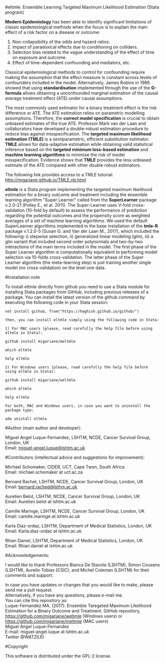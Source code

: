 #eltmle: Ensemble Learning Targeted Maximum Likelihood Estimation (Stata program)  

**Modern Epidemiology** has been able to identify significant limitations of classic epidemiological methods when the focus is to explain the main effect of a risk factor on a disease or outcome:   

1. Non-collapsibility of the odds and hazard ratios.  
2. Impact of paradoxical effects due to conditioning on colliders.  
3. Selection bias related to the vague understanding of the effect of time on exposure and outcome.  
4. Effect of time-dependent confounding and mediators, etc.  

Classical epidemiological methods to control for confounding require making the assumption that the effect measure is constant across levels of confounders included in the model. Alternatively, James Robins in 1986 showed that using **standardisation** implemented through the use of the **G-formula** allows obtaining a unconfounded marginal estimation of the causal average treatment effect (ATE) under causal assumptions.    

The most commonly used estimator for a binary treatment effect is the risk difference or ATE. The ATE estimation relies on parametric modelling assumptions. Therefore, the **correct model specification** is crucial to obtain unbiased estimates of the true ATE. Professor Mark van der Laan and collaborators have developed a double-robust estimation procedure to reduce bias against misspecification. The **targeted maximum likelihood estimation (TMLE)** is a semiparametric, efficient substitution estimator. **TMLE** allows for data-adaptive estimation while obtaining valid statistical inference based on the **targeted minimum loss-based estimation** and **machine learning algorithms** to minimise the risk of model misspecification. Evidence shows that **TMLE** provides the less unbiased estimate of the ATE compared with other double robust estimators.      

The following link provides access to a TMLE tutorial:  http://migariane.github.io/TMLE.nb.html     

**eltmle** is a Stata program implementing the targeted maximum likelihood estimation for a binary outcome and treatment including the ensemble learning algorithm "Super Learner" called from the **SuperLearner** package v.2.0-21 (Polley E., et al. 2011). The Super-Learner uses V-fold cross-validation (10-fold by default) to assess the performance of prediction regarding the potential outcomes and the propensity score as weighted averages of a set of machine learning algorithms. We used the default SuperLearner algorithms implemented in the base installation of the **tmle-R** package v.1.2.0-5 (Susan G. and Van der Laan M., 2017), which included the following: i) stepwise selection, ii) generalized linear modeling (glm), iii) a glm variant that included second order polynomials and two-by-two interactions of the main terms included in the model. The first phase of the Super Learner algorithm is computationally equivalent to performing model selection via 10-folds cross-validation. The latter phase of the Super Learner algorithm (the meta-learning step) is just training another single model (no cross-validation) on the level one data.    

#Installation note    

To install eltmle directly from github you need to use a Stata module for installing Stata packages from GitHub, including previous releases of a package. You can install the latest version of the github command by executing the following code in your Stata session:

    net install github, from("https://haghish.github.io/github/")

    then, you can install eltmle simply using the following code in Stata:

    1) For MAC users (please, read carefully the help file before using eltmle in Stata):  
    
    github install migariane/meltmle  
   
    which eltmle   

    help eltmle   

    2) For Windows users (please, read carefully the help file before using eltmle in Stata):  

    github install migariane/weltmle  
 
    which eltmle 

    help eltmle   
     
    For both, MAC and Windows users, in case you want to uninstall the package type:    
	
    ado unistall eltmle   
     
 
#Author (main author and developer):  
  
Miguel Angel Luque-Fernandez, LSHTM, NCDE, Cancer Survival Group, London, UK    
Email: miguel-angel.luque@lshtm.ac.uk  

#Contributors (intellectual advice and suggestions for improvement):     
 
Michael Schomaker, CIDER, UCT, Cape Twon, South Africa      
Email: michael.schomaker at uct.ac.za    

Bernard Rachet, LSHTM, NCDE, Cancer Survival Group, London, UK  
Email: bernard.rached@lsthm.ac.uk  

Aurelien Belot, LSHTM, NCDE, Cancer Survival Group, London, UK  
Email: Aurelien.belot at lshtm.ac.uk  

Camille Maringe, LSHTM, NCDE, Cancer Survival Group, London, UK  
Email: camille.maringe at lshtm.ac.uk  

Karla Diaz-ordaz, LSHTM, Department of Medical Statistics, London, UK    
Email: Karla.diaz-ordaz at lshtm.ac.uk    

Rhian Daniel, LSHTM, Department of Medical Statistics, London, UK    
Email: Rhian.daniel at lshtm.ac.uk    

#Acknowledgements:  
  
I would like to thank Professors Bianca De Stavola (LSHTM), Simon Cousens (LSHTM), Aurelio Tobias (CSIC), and Michel Coleman (LSHTM) for their comments and support.  
  
In case you have updates or changes that you would like to make, please send me a pull request.  
Alternatively, if you have any questions, please e-mail me.     
You can cite this repository as:  
Luque-Fernandez MA, (2017). Ensemble Taregeted Maximum Likelihood Estimation for a Binary Outcome and Treatment. 
GitHub repository, https://github.com/migariane/weltmle (Windows users) or https://github.com/migariane/meltmle (MAC users)        
Miguel Angel Luque-Fernandez    
E-mail: miguel-angel.luque at lshtm.ac.uk  
Twitter @WATZILEI  

#Copyright

This software is distributed under the GPL-2 license.



